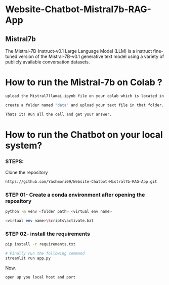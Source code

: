 # Website-Chatbot-Mistral7b-RAG-App
## Mistral7b
The Mistral-7B-Instruct-v0.1 Large Language Model (LLM) is a instruct fine-tuned version of the Mistral-7B-v0.1 generative text model using a variety of publicly available conversation datasets.

# How to run the Mistral-7b on Colab ?
```bash
upload the Mistral7llamai.ipynb file on your colab which is located in the <research> folder .
```
```bash
create a folder named "data" and upload your text file in that folder.
```
```bash
Thats it! Run all the cell and get your answer.
```

# How to run the Chatbot on your local system?
### STEPS:

Clone the repository

```bash
https://github.com/Yashmori09/Website-Chatbot-Mistral7b-RAG-App.git
```
### STEP 01- Create a conda environment after opening the repository

```bash
python -m venv <folder path> <virtual env name>
```

```bash
<virtual env name>\Scripts\activate.bat
```


### STEP 02- install the requirements
```bash
pip install -r requirements.txt
```

```bash
# Finally run the following command
streamlit run app.py
```

Now,
```bash
open up you local host and port
```